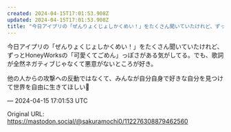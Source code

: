 ```yaml
---
created: 2024-04-15T17:01:53.908Z
updated: 2024-04-15T17:01:53.908Z
title: "今日アイプリの「ぜんりょくじょしかくめい！」をたくさん聞いていたけれど、ずっとH[...]"
---
```


<p>今日アイプリの「ぜんりょくじょしかくめい！」をたくさん聞いていたけれど、ずっとHoneyWorksの「可愛くてごめん」っぽさがある気がしてる。でも、歌詞が全然ネガティブじゃなくて悪意がないところが好き。</p><p>他の人からの攻撃への反動ではなくて、みんなが自分自身で好きな自分を見つけて世界を自由に生きてほしい🌟</p>

&mdash; 2024-04-15 17:01:53 UTC

Original URL: https://mastodon.social/@sakuramochi0/112276308879462560
